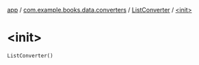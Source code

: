 [app](../../index.md) / [com.example.books.data.converters](../index.md) / [ListConverter](index.md) / [&lt;init&gt;](./-init-.md)

# &lt;init&gt;

`ListConverter()`